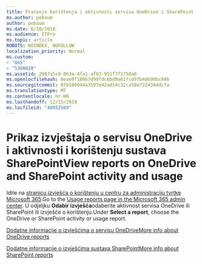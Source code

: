 ```yaml
---
title: Praćenje korištenja i aktivnosti servisa OneDrive i SharePoint
ms.author: pebaum
author: pebaum
ms.date: 6/10/2018
ms.audience: ITPro
ms.topic: article
ROBOTS: NOINDEX, NOFOLLOW
localization_priority: Normal
ms.custom:
- "865"
- "5300020"
ms.assetid: 2987a5c9-063a-4fa1-af03-951f7f1750a8
ms.openlocfilehash: 0eae0f18067d99fdc6bd9a61fcd97b4d690bc946
ms.sourcegitcommit: 0f0186044a3597e42ad14c32ca58e7224344dcfa
ms.translationtype: MT
ms.contentlocale: hr-HR
ms.lasthandoff: 12/15/2019
ms.locfileid: "40052569"
---
```

# <a name="view-reports-on-onedrive-and-sharepoint-activity-and-usage"></a><span data-ttu-id="1bc50-102">Prikaz izvještaja o servisu OneDrive i aktivnosti i korištenju sustava SharePoint</span><span class="sxs-lookup"><span data-stu-id="1bc50-102">View reports on OneDrive and SharePoint activity and usage</span></span>

<span data-ttu-id="1bc50-103">Idite na [stranicu izvješća o korištenju u centru za administraciju tvrtke Microsoft 365](https://admin.microsoft.com/AdminPortal/Home).</span><span class="sxs-lookup"><span data-stu-id="1bc50-103">Go to the [Usage reports page in the Microsoft 365 admin center](https://admin.microsoft.com/AdminPortal/Home).</span></span> <span data-ttu-id="1bc50-104">U odjeljku **Odabir izvješća**odaberite aktivnost servisa OneDrive ili SharePoint ili izvješće o korištenju.</span><span class="sxs-lookup"><span data-stu-id="1bc50-104">Under **Select a report**, choose the OneDrive or SharePoint activity or usage report.</span></span>
  
[<span data-ttu-id="1bc50-105">Dodatne informacije o izvješćima o servisu OneDrive</span><span class="sxs-lookup"><span data-stu-id="1bc50-105">More info about OneDrive reports</span></span>](https://go.microsoft.com/fwlink/?linkid=875239)
  
[<span data-ttu-id="1bc50-106">Dodatne informacije o izvješćima sustava SharePoint</span><span class="sxs-lookup"><span data-stu-id="1bc50-106">More info about SharePoint reports</span></span>](https://go.microsoft.com/fwlink/?linkid=875240)
  